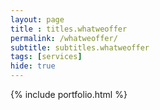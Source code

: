 ```yaml
--- 
layout: page
title : titles.whatweoffer 
permalink: /whatweoffer/
subtitle: subtitles.whatweoffer 
tags: [services]
hide: true
---
```


{% include portfolio.html %}
